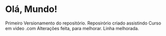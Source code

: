 # Olá, Mundo!
 Primeiro Versionamento do repositório.
Reposirório criado assistindo Curso em video .com
Alterações feita, para melhorar.
Linha melhorada.
